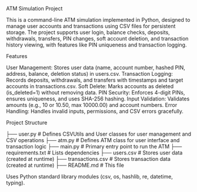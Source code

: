 ATM Simulation Project

This is a command-line ATM simulation implemented in Python, designed to manage user accounts and transactions using CSV files for persistent storage. The project supports user login, balance checks, deposits, withdrawals, transfers, PIN changes, soft account deletion, and transaction history viewing, with features like PIN uniqueness and transaction logging.

Features

User Management: Stores user data (name, account number, hashed PIN, address, balance, deletion status) in users.csv.
Transaction Logging: Records deposits, withdrawals, and transfers with timestamps and target accounts in transactions.csv.
Soft Delete: Marks accounts as deleted (is_deleted=1) without removing data.
PIN Security: Enforces 4-digit PINs, ensures uniqueness, and uses SHA-256 hashing.
Input Validation: Validates amounts (e.g., 10 or 10.50, max 10000.00) and account numbers.
Error Handling: Handles invalid inputs, permissions, and CSV errors gracefully.

Project Structure

├── user.py               # Defines CSVUtils and User classes for user management and CSV operations
├── atm.py                # Defines ATM class for user interface and transaction logic
├── main.py               # Primary entry point to run the ATM
├── requirements.txt       # Lists dependencies
├── users.csv             # Stores user data (created at runtime)
├── transactions.csv      # Stores transaction data (created at runtime)
├── README.md             # This file


Uses Python standard library modules (csv, os, hashlib, re, datetime, typing).
